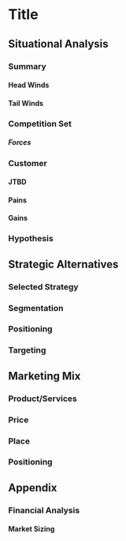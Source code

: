 # Title

## Situational Analysis
### Summary
#### Head Winds
#### Tail Winds

### Competition Set
##### Forces

### Customer
#### JTBD
#### Pains
#### Gains

### Hypothesis

## Strategic Alternatives

### Selected Strategy
### Segmentation
### Positioning 
### Targeting

## Marketing Mix

### Product/Services
### Price
### Place
### Positioning

## Appendix
### Financial Analysis
#### Market Sizing


